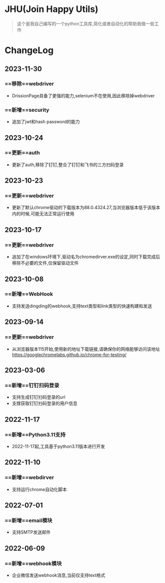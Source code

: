 # JHU(Join Happy Utils)
> 这个是我自己编写的一个python工具库,简化或者自动化的帮助我做一些工作

# ChangeLog
## 2023-11-30
### ==移除==webdriver
- DrissionPage具备了更强的能力,selenium不在使用,因此移除掉webdriver

### ==新增==security
- 追加了jwt和hash password的能力

## 2023-10-24
### ==更新==auth
- 更新了auth,移除了钉钉,整合了钉钉和飞书的三方扫码登录

## 2023-10-23
### ==更新==webdriver
- 更新了默认chrome驱动的下载版本为88.0.4324.27,当浏览器版本低于该版本内的时候,可能无法正常运行使用

## 2023-10-17
### ==更新==webdriver
- 追加了在windows环境下,驱动名为chromedirver.exe的设定,同时下载完成后移除不必要的文件,仅保留驱动文件


## 2023-10-08
### ==新增==WebHook
- 支持发送dingding的webhook,支持text类型和link类型的快速构建和发送

## 2023-09-14
### ==更新==webdriver
- 从浏览器版本115开始,使用新的地址下载链接,请确保你的网络能够访问该地址 https://googlechromelabs.github.io/chrome-for-testing/

## 2023-03-06
### ==新增==钉钉扫码登录
- 支持生成钉钉扫码登录的url
- 支撑获取钉钉扫码登录的用户信息

## 2022-11-17
### ==新增==Python3.11支持
- 2022-11-17起,工具基于python3.11版本进行开发

## 2022-11-10
### ==新增==webdirver
- 支持运行chrome自动化脚本
 
## 2022-07-01
### ==新增==email模块
- 支持SMTP发送邮件

## 2022-06-09
### ==新增==webhook模块
- 企业微信发送webhook消息,当前仅支持text格式
